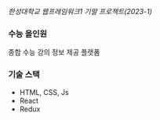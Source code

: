 _한성대학교 웹프레임워크1 기말 프로젝트(2023-1)_

### 수능 올인원
종합 수능 강의 정보 제공 플랫폼

### 기술 스택
- HTML, CSS, Js
- React
- Redux
